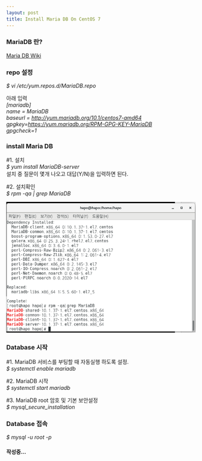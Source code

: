 ```yaml
---
layout: post
title: Install Maria DB On CentOS 7
---
```


### MariaDB 란?  
[Maria DB Wiki](https://ko.wikipedia.org/wiki/MariaDB)  


### repo 설정  

*$ vi /etc/yum.repos.d/MariaDB.repo*  

아래 입력  
*[mariadb]*  
*name = MariaDB*  
*baseurl = http://yum.mariadb.org/10.1/centos7-amd64*  
*gpgkey=https://yum.mariadb.org/RPM-GPG-KEY-MariaDB*  
*gpgcheck=1*  


### install Maria DB
#1. 설치  
*$ yum install MariaDB-server*  
설치 중 질문이 몇개 나오고 대답(Y/N)을 입력하면 된다.  

#2. 설치확인  
*$ rpm -qa | grep MariaDB*  

![image](https://github.com/JWHAPO/jwhapo.github.io/blob/master/images/install_mariadb/sc2.png?raw=true)

### Database  시작  

#1. MariaDB 서비스를 부팅할 때 자동실행 하도록 설정.  
*$ systemctl enable mariadb*  

#2. MariaDB 시작  
*$ systemctl start mariadb*  
  
#3. MariaDB root 암호 및 기본 보안설정  
*$ mysql_secure_installation*  

### Database 접속   
*$ mysql -u root -p*  



#### 작성중...

